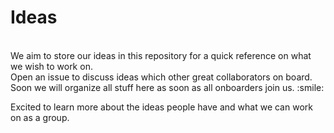 # Ideas
<br>
We aim to store our ideas in this repository for a quick reference on what we wish to work on.<br>
Open an issue to discuss ideas which other great collaborators on board.<br>
Soon we will organize all stuff here as soon as all onboarders join us. :smile:

Excited to learn more about the ideas people have and what we can work on as a group. 
